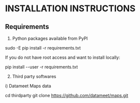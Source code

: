 INSTALLATION INSTRUCTIONS
========================

Requirements
------------

1) Python packages available from PyPI

sudo -E pip install -r requirements.txt 

If you do not have root access and want to install locally:

pip install --user -r requirements.txt

2) Third party softwares

i) Datameet Maps data

cd thirdparty
git clone https://github.com/datameet/maps.git
